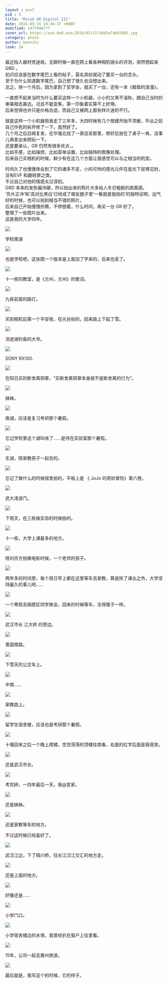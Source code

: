 ```yaml
---
layout : post
pid : 5
title: "Ricoh GR Digital III"
date: 2016-05-15 24:46:37 +0800
modified: 1477446777
cover_url: https://ooo.0o0.ooo/2016/02/27/56d1e7a6d7665.jpg
category: photo
author: benniks
look: 34
---
```


最近陷入器材党迷局，无聊时候一直在网上看各种相机镜头的评测，突然想起来 GRD 。  
初识应该是在数字尾巴上看的帖子，莫名其妙就动了要买一台的念头。  
至于为什么知道数字尾巴，自己想了很久也没想出来。  
总之，快一个月后，因为拿到了奖学金，就买了一台，还有一本《极致的浪漫》。  

一直想不起来当时为什么要买这样一个小机器，小小的又黑不溜秋，跟自己当时的审美相去甚远。况且不能变焦，第一印象着实算不上好用。  
后来觉得也许只是价格合适，而自己又被网上那些样片迷的不行。  

就是这样一个小机器陪我走了三年多，大四时候有几个按键开始不灵敏，毕业之前自己作死的拆开修了一下，竟然好了。  
几个月之后旧病复发，在华强北找了一家店丢那里，修好后放在了桌子一角，没事儿再拿出来把玩一下。  
还是要承认，GR 仍然有很多优点，。  
比如手感，比如操控，比如菜单设置，比如独特的图像处理。  
后来自己买相机的时候，鲜少有在这几个方面让我感觉可以与之相当的机型。  

时间久了也慢慢体会到了它的诸多不足，小的可怜的感光元件在低光下捉襟见肘， 没有EVF 和翻转屏之类。  
不过自己对他的情感太过深刻。  
GRD 本来的发色偏冷硬，所以拍出来的照片大多给人冬日粗粝的疏离感。  
‘负片正冲’和‘高对比黑白’已经成了朋友圈子里‘一看就是我拍的’的独特证明，运气好的时候，也可以拍到相当不错的照片。  
后来自己开始慢慢折腾，不停想着，什么时间，再买一台 GR 好了。  
整理了一些图片出来。  
这是我的大学四年。  

![](https://ws2.sinaimg.cn/mw1024/006tNc79gy1fsl4zto28mj31kw11xe81.jpg)

学校南湖

![](https://ws2.sinaimg.cn/mw1024/006tNc79gy1fsl4zvgbt7j31kw16o1kx.jpg)

也是学校吧，这张图一个版本是上面加了字来的，后来也丢了。

![](https://ws3.sinaimg.cn/mw1024/006tNc79gy1fsl4zye6f0j31kw11xqv5.jpg)

十一栋的教室，是《兰州，兰州》的歌词。

![](https://ws1.sinaimg.cn/mw1024/006tNc79gy1fsl500q6htj31kw16okjl.jpg)

九栋前面的路灯。

![](https://ws1.sinaimg.cn/mw1024/006tNc79gy1fsl5044stqj31kw16okjm.jpg)

买到相机后第一个平安夜，在光谷拍的，回来路上下起了雪。

![](https://ws2.sinaimg.cn/mw1024/006tNc79gy1fsl507tvv2j31kw16ox6q.jpg)

汤逊湖钓鱼的大爷。

![](https://ws3.sinaimg.cn/mw1024/006tNc79gy1fsl50a26tzj31kw16onpd.jpg)

SONY RX100.

![](https://ws1.sinaimg.cn/mw1024/006tNc79gy1fsl50ceegqj31kw16l4qq.jpg)

在知日买的断舍离铜章，“买断舍离铜章本身就不是断舍离的行为”。

![](https://ws3.sinaimg.cn/mw1024/006tNc79gy1fsl50etm7mj31kw11xhdt.jpg)

妹妹。

![](https://ws2.sinaimg.cn/mw1024/006tNc79gy1fsl50h51xvj31kw16onpd.jpg)

南湖，应该是复习考研那个暑假。

![](https://ws1.sinaimg.cn/mw1024/006tNc79gy1fsl50jzf4mj31kw11xe81.jpg)

忘记学校里这个湖叫啥了……是待在实验室那个暑假。

![](https://ws4.sinaimg.cn/mw1024/006tNc79gy1fsl50maku8j31kw16onpd.jpg)

东湖，陪家教孩子一起去的。

![](https://ws2.sinaimg.cn/mw1024/006tNc79gy1fsl50q3revj31kw11xnpf.jpg)

忘记了做什么的时候宿舍拍的，平板上是 《 JoJo 的奇妙冒险》第六卷。

![](https://ws4.sinaimg.cn/mw1024/006tNc79gy1fsl50sswfbj31kw11xu0x.jpg)

武大凌波门。

![](https://ws1.sinaimg.cn/mw1024/006tNc79gy1fsl510b0ttj31kw16ohdu.jpg)

下雨天，在三栋做实验的时候拍的。

![](https://ws4.sinaimg.cn/mw1024/006tNc79gy1fsl5194sfwj31kw11xnpd.jpg)

十一栋，大学上课最多的地方。

![](https://ws2.sinaimg.cn/mw1024/006tNc79gy1fsl51h4imlj31kw16ob29.jpg)

陪刘宗方拍微电影时候，一个老师的孩子。

![](https://ws3.sinaimg.cn/mw1024/006tNc79gy1fsl51jzeiij31kw11x1ky.jpg)

两年多的时间里，每个周日早上都在这里等车去家教，算是除了课业之外，大学坚持最久的事儿吧……

![](https://ws2.sinaimg.cn/mw1024/006tNc79gy1fsl51np5wvj31kw11x4qq.jpg)

一个寒假去隔壁区同学聚会，回来的时候等车，冻得傻子一样。

![](https://ws4.sinaimg.cn/mw1024/006tNc79gy1fsl51v9eevj31kw11x7wj.jpg)

武汉市长 江大桥 的旁边。

![](https://ws2.sinaimg.cn/mw1024/006tNc79gy1fsl51zzwd0j31kw11xqv6.jpg)

善国南路。

![](https://ws4.sinaimg.cn/mw1024/006tNc79gy1fsl522q7hxj31kw11xhdu.jpg)

下雪天的公交车上。

![](https://ws4.sinaimg.cn/mw1024/006tNc79gy1fsl5250vn0j31kw16oe81.jpg)

中南……

![](https://ws1.sinaimg.cn/mw1024/006tNc79gy1fsl527cxauj31kw16o4qp.jpg)

家教路上。

![](https://ws3.sinaimg.cn/mw1024/006tNc79gy1fsl529p7lvj31kw16oe81.jpg)

留学生宿舍楼，应该也是考研那个暑假。

![](https://ws2.sinaimg.cn/mw1024/006tNc79gy1fsl52bw5waj31kw16oqv5.jpg)

十堰回来之后一个晚上爬楼，空空荡荡的顶楼往南看，右面的红字后面是我宿舍。

![](https://ws4.sinaimg.cn/mw1024/006tNc79gy1fsl52dxqxtj31kw16o4qq.jpg)

还是武汉市长。

![](https://ws1.sinaimg.cn/mw1024/006tNc79gy1fsl52gtpuxj31kw16o1ky.jpg)

考完研，一四年最后一天，我@宜家。

![](https://ws2.sinaimg.cn/mw1024/006tNc79gy1fsl52jmlhtj31kw16o1ky.jpg)

还是妹妹。

![](https://ws3.sinaimg.cn/mw1024/006tNc79gy1fsl52mmvhlj31kw16ohdu.jpg)

还是家教等车的地方。

不过这时候已经盖好了。

![](https://ws1.sinaimg.cn/mw1024/006tNc79gy1fsl52prvmoj31kw16o1kz.jpg)

武汉江边，下了晴川桥，往长江汉江交汇的地方走。

![](https://ws4.sinaimg.cn/mw1024/006tNc79gy1fsl52s14dnj31kw16ob2a.jpg)

还是上面的地方。

![](https://ws3.sinaimg.cn/mw1024/006tNc79gy1fsl52v0yxxj31kw16ox6q.jpg)

好像还是……

![](https://ws3.sinaimg.cn/mw1024/006tNc79gy1fsl52xl1bnj31kw16o7wi.jpg)

小学门口。

![](https://ws2.sinaimg.cn/mw1024/006tNc79gy1fsl530n4k2j31kw16okjn.jpg)

小学宿舍楼边的水塔，我曾经扒在窗户上往里看。

![](https://ws2.sinaimg.cn/mw1024/006tNc79gy1fsl535fcz9j31kw16onpe.jpg)

15年，公司一起去惠州旅游。

![](https://ws3.sinaimg.cn/mw1024/006tNc79gy1fsl536sd6uj318g0tnq99.jpg)

最后就是，我写这个的时候，它的样子。
